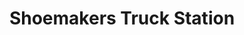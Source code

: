 ---
title: "Shoemakers Truck Station"
url: /lincoln/shoemakers-truck-station/
shop: Lebensmittel
---